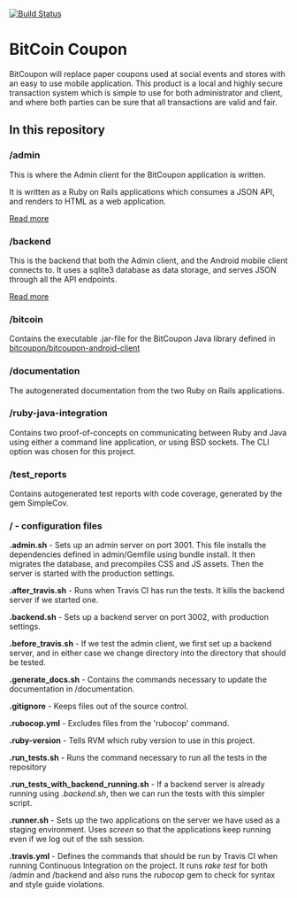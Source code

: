 [![Build Status](https://travis-ci.org/bitcoupon/bitcoupon-on-rails.svg?branch=master)](https://travis-ci.org/bitcoupon/bitcoupon-on-rails)

BitCoin Coupon
==============

BitCoupon will replace paper coupons used at social events and stores with an
easy to use mobile application. This product is a local and highly secure
transaction system which is simple to use for both administrator and client,
and where both parties can be sure that all transactions are valid and fair.

## In this repository

### /admin

This is where the Admin client for the BitCoupon application is written.

It is written as a Ruby on Rails applications which consumes a JSON API, and renders to HTML as a web application.

[Read more](admin/README.rdoc)

### /backend

This is the backend that both the Admin client, and the Android mobile client connects to. It uses a sqlite3 database as data storage, and serves JSON through all the API endpoints.

[Read more](backend/README.rdoc)

### /bitcoin

Contains the executable .jar-file for the BitCoupon Java library defined in [bitcoupon/bitcoupon-android-client](https://github.com/bitcoupon/bitcoupon-android-client)

### /documentation

The autogenerated documentation from the two Ruby on Rails applications.

### /ruby-java-integration

Contains two proof-of-concepts on communicating between Ruby and Java using either a command line application, or using BSD sockets. The CLI option was chosen for this project.

### /test_reports

Contains autogenerated test reports with code coverage, generated by the gem SimpleCov.

### / - configuration files

**.admin.sh** - Sets up an admin server on port 3001.
This file installs the dependencies defined in admin/Gemfile using bundle install.
It then migrates the database, and precompiles CSS and JS assets. Then the server is started with the production settings.

**.after_travis.sh** - Runs when Travis CI has run the tests. It kills the backend server if we started one.

**.backend.sh** - Sets up a backend server on port 3002, with production settings.

**.before_travis.sh** - If we test the admin client, we first set up a backend server, and in either case we change directory into the directory that should be tested.

**.generate_docs.sh** - Contains the commands necessary to update the documentation in /documentation.

**.gitignore** - Keeps files out of the source control.

**.rubocop.yml** - Excludes files from the 'rubocop' command.

**.ruby-version** - Tells RVM which ruby version to use in this project.

**.run_tests.sh** - Runs the command necessary to run all the tests in the repository

**.run_tests_with_backend_running.sh** - If a backend server is already running using *.backend.sh*, then we can run the tests with this simpler script.

**.runner.sh** - Sets up the two applications on the server we have used as a staging environment. Uses *screen* so that the applications keep running even if we log out of the ssh session.

**.travis.yml** - Defines the commands that should be run by Travis CI when running Continuous Integration on the project. It runs *rake test* for both /admin and /backend and also runs the *rubocop* gem to check for syntax and style guide violations.
